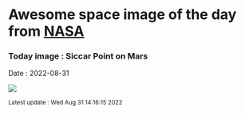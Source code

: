 
# Awesome space image of the day from [NASA](https://api.nasa.gov/)

### Today image : Siccar Point on Mars

Date : 2022-08-31


![](https://apod.nasa.gov/apod/image/2208/SiccarPoint_CuriosityGill_1080.jpg)

<small>Latest update : Wed Aug 31 14:16:15 2022</small>


